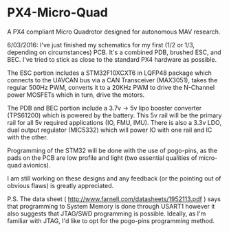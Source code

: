 # PX4-Micro-Quad
A PX4 compliant Micro Quadrotor designed for autonomous MAV research.

6/03/2016:
I've just finished my schematics for my first (1/2 or 1/3, depending on circumstances) PCB. It's a combined PDB, brushed ESC, and BEC. I've tried to stick as close to the standard PX4 hardware as possible.

The ESC portion includes a STM32F10XCXT6 in LQFP48 package which connects to the UAVCAN bus via a CAN Transceiver (MAX3051), takes the regular 500Hz PWM, converts it to a 20KHz PWM to drive the N-Channel power MOSFETs which in turn, drive the motors.

The PDB and BEC portion include a 3.7v -> 5v lipo booster converter (TPS61200) which is powered by the battery. This 5v rail will be the primary rail for all 5v required applications (IO, FMU, IMU). There is also a 3.3v LDO, dual output regulator (MIC5332) which will power IO with one rail and IC with the other.

Programming of the STM32 will be done with the use of pogo-pins, as the pads on the PCB are low profile and light (two essential qualities of micro-quad avionics).

I am still working on these designs and any feedback (or the pointing out of obvious flaws) is greatly appreciated.

P.S. The data sheet ( http://www.farnell.com/datasheets/1952113.pdf ) says that programming to System Memory is done through USART1 however it also suggests that JTAG/SWD programming is possible. Ideally, as I'm familiar with JTAG, I'd like to opt for the pogo-pins programming method.

